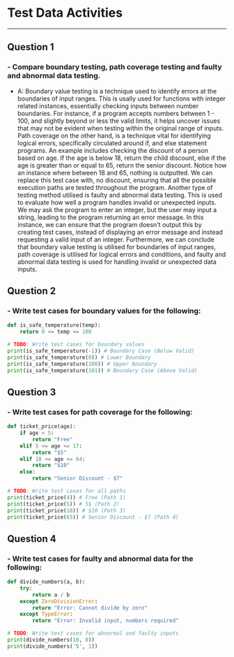 # Test Data Activities
***
## Question 1
### - Compare boundary testing, path coverage testing and faulty and abnormal data testing.

- A: Boundary value testing is a technique used to identify errors at the boundaries of input ranges. This is usally used for functions with integer related instances, essentially checking inputs between number boundaries. For instance, if a program accepts numbers between 1 - 100, and slightly beyond or less the valid limits, it helps uncover issues that may not be evident when testing within the original range of inputs. Path coverage on the other hand, is a technique vital for identifying logical errors, specifically circulated around if, and else statement programs. An example includes checking the discount of a person based on age. If the age is below 18, return the child discount, else if the age is greater than or equal to 65, return the senior discount. Notice how an instance where between 18 and 65, nothing is outputted. We can replace this test case with, no discount, ensuring that all the possible execution paths are tested throughout the program. Another type of testing method utilised is faulty and abnormal data testing. This is used to evaluate how well a program handles invalid or unexpected inputs. We may ask the program to enter an integer, but the user may input a string, leading to the program returning an error message. In this instance, we can ensure that the program doesn't output this by creating test cases, instead of displaying an error message and instead requesting a valid input of an integer. Furthermore, we can conclude that boundary value testing is utilised for boundaries of input ranges, path coverage is utilised for logical errors and conditions, and faulty and abnormal data testing is used for handling invalid or unexpected data inputs.

## Question 2

### - Write test cases for boundary values for the following:

``` python
def is_safe_temperature(temp):
    return 0 <= temp <= 100

# TODO: Write test cases for boundary values
print(is_safe_temperature(-1)) # Boundary Case (Below Valid)
print(is_safe_temperature(0)) # Lower Boundary
print(is_safe_temperature(100)) # Upper Boundary
print(is_safe_temperature(101)) # Boundary Case (Above Valid)
```
## Question 3

### - Write test cases for path coverage for the following:

``` python
def ticket_price(age):
    if age < 5:
        return "Free"
    elif 5 <= age <= 17:
        return "$5"
    elif 18 <= age <= 64:
        return "$10"
    else:
        return "Senior Discount - $7"

# TODO: Write test cases for all paths
print(ticket_price(4)) # Free (Path 1)
print(ticket_price(5)) # 5$ (Path 2)
print(ticket_price(18)) # $10 (Path 3)
print(ticket_price(65)) # Senior Discount - $7 (Path 4)
```

## Question 4

### - Write test cases for faulty and abnormal data for the following:

``` python
def divide_numbers(a, b):
    try:
        return a / b
    except ZeroDivisionError:
        return "Error: Cannot divide by zero"
    except TypeError:
        return "Error: Invalid input, numbers required"

# TODO: Write test cases for abnormal and faulty inputs
print(divide_numbers(10, 0))
print(divide_numbers('5', 1))
```